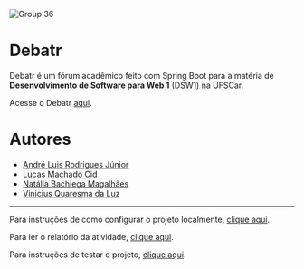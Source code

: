 ![Group 36](https://user-images.githubusercontent.com/28585648/141602955-9eed4a13-b08d-4101-b452-0cd33016a27f.png)

# Debatr

Debatr é um fórum acadêmico feito com Spring Boot para a matéria de **Desenvolvimento de Software para Web 1** (DSW1) na UFSCar.

Acesse o Debatr [aqui](https://debatr-forum.herokuapp.com/).


# Autores

- [André Luis Rodrigues Júnior](https://github.com/AndreLRoJr)
- [Lucas Machado Cid](https://github.com/Lucas-Cid)
- [Natália Bachiega Magalhães](https://github.com/NataliaBachiega)
- [Vinicius Quaresma da Luz](https://github.com/Lvght)

---

Para instruções de como configurar o projeto localmente, [clique aqui](https://github.com/Lvght/debatr/wiki/Instru%C3%A7%C3%B5es-de-como-executar-o-projeto-localmente).

Para ler o relatório da atividade, [clique aqui](https://github.com/Lvght/debatr/wiki/Relat%C3%B3rio-da-Atividade).

Para instruções de testar o projeto, [clique aqui](https://github.com/Lvght/debatr/wiki/Como-testar-o-projeto).
